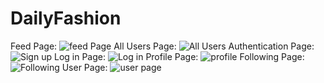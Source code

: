 # DailyFashion
  Feed Page:
![feed Page](https://user-images.githubusercontent.com/91812027/169660559-aa4e6cfc-a90c-495b-b183-3db772b22e74.png)
  All Users Page:
 ![All Users](https://user-images.githubusercontent.com/91812027/169660589-a516f821-cf3a-4938-9388-594bbaa66b3f.png)
  Authentication Page:
  ![Sign up ](https://user-images.githubusercontent.com/91812027/169660602-6b21b17c-6621-4df2-8de6-89f18d9ea8e2.png)
  Log in Page:
  ![Log in](https://user-images.githubusercontent.com/91812027/169660614-8192b16e-ac5f-482b-936a-d251411b45d3.png)
  Profile Page:
  ![profile ](https://user-images.githubusercontent.com/91812027/169660623-db013ccd-1ee9-46cf-a986-fef34947e71c.png)
  Following Page:
  ![Following](https://user-images.githubusercontent.com/91812027/169660632-9775190b-b261-4aab-8ea1-bd81b2309375.png)
  User Page:
  ![user page](https://user-images.githubusercontent.com/91812027/169660643-583f27fe-7459-4fe8-aa06-491eee423c5c.png)

